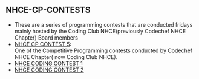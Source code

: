 ## NHCE-CP-CONTESTS
 - These are a series of programming contests that are conducted fridays mainly hosted by the Coding Club NHCE(previously Codechef NHCE Chapter) Board members 
 - [NHCE CP CONTEST 5](https://github.com/Kaushik268mlore/NHCE-CP-CONTESTS/tree/main/NHCE%20CP%20CONTEST-5):<br>One of the Competitive Programming contests conducted by Codechef NHCE Chapter( now Coding Club NHCE).
 - [NHCE CODING CONTEST 1]()
 - [NHCE CODING CONTEST 2]()
    